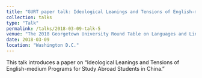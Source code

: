 ```yaml
---
title: "GURT paper talk: Ideological Leanings and Tensions of English-medium Programs for Study Abroad Students in China"
collection: talks
type: "Talk"
permalink: /talks/2018-03-09-talk-5
venue: "The 2018 Georgetown University Round Table on Languages and Linguistics (GURT): Approaches to Discourse"
date: 2018-03-09
location: "Washington D.C."
---
```


This talk introduces a paper on “Ideological Leanings and Tensions of English-medium Programs for Study Abroad Students in China.”
